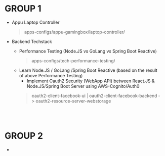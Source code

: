 # GROUP 1
- Appu Laptop Controller
  > apps-configs/appu-gamingbox/laptop-controller/

- Backend Techstack
  - Performance Testing (Node.JS vs GoLang vs Spring Boot Reactive)
    > apps-configs/tech-performance-testing/
  - Learn Node.JS / GoLang /Spring Boot Reactive (based on the result of above Performance Testing)
    - Implement Oauth2 Security (WebApp API) between React.JS & Node.JS/Spring Boot Server using AWS-Cognito/Auth0
    > oauth2-client-facebook-ui | oauth2-client-facebook-backend -> oauth2-resource-server-webstorage   

<br/>
<br/>

# GROUP 2
- 